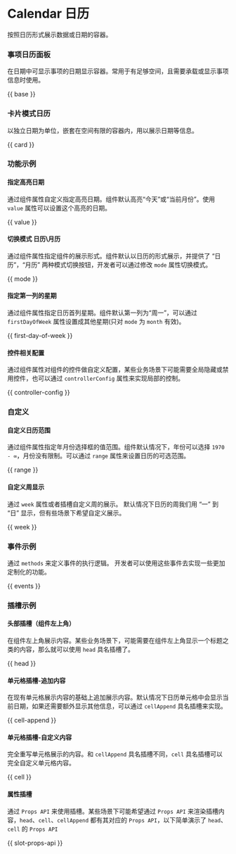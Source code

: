 # Calendar 日历

按照日历形式展示数据或日期的容器。

### 事项日历面板

在日期中可显示事项的日期显示容器。常用于有足够空间，且需要承载或显示事项信息时使用。

{{ base }}

### 卡片模式日历

以独立日期为单位，嵌套在空间有限的容器内，用以展示日期等信息。

{{ card }}

### 功能示例

#### 指定高亮日期

通过组件属性自定义指定高亮日期。组件默认高亮“今天”或“当前月份”。使用 `value` 属性可以设置这个高亮的日期。

{{ value }}

#### 切换模式 日历\月历

通过组件属性指定组件的展示形式。组件默认以日历的形式展示，并提供了 “日历”，“月历” 两种模式切换按钮，开发者可以通过修改 `mode` 属性切换模式。

{{ mode }}

#### 指定第一列的星期

通过组件属性指定日历首列星期。组件默认第一列为“周一”，可以通过 `firstDayOfWeek` 属性设置成其他星期(只对 `mode` 为 `month` 有效)。

{{ first-day-of-week }}

#### 控件相关配置

通过组件属性对组件的控件做自定义配置，某些业务场景下可能需要全局隐藏或禁用控件，也可以通过 `controllerConfig` 属性来实现局部的控制。

{{ controller-config }}

### 自定义

#### 自定义日历范围

通过组件属性指定年月份选择框的值范围。组件默认情况下，年份可以选择 `1970 - ∞`，月份没有限制。可以通过 `range` 属性来设置日历的可选范围。

{{ range }}

#### 自定义周显示

通过 `week` 属性或者插槽自定义周的展示。 默认情况下日历的周我们用 “一” 到 “日” 显示，但有些场景下希望自定义展示。

{{ week }}
### 事件示例

通过 `methods` 来定义事件的执行逻辑。 开发者可以使用这些事件去实现一些更加定制化的功能。

{{ events }}

### 插槽示例

#### 头部插槽（组件左上角）

在组件左上角展示内容。某些业务场景下，可能需要在组件左上角显示一个标题之类的内容，那么就可以使用 `head` 具名插槽了。

{{ head }}

#### 单元格插槽-追加内容

在现有单元格展示内容的基础上追加展示内容。默认情况下日历单元格中会显示当前日期，如果还需要额外显示其他信息，可以通过 `cellAppend` 具名插槽来实现。

{{ cell-append }}

#### 单元格插槽-自定义内容

完全重写单元格展示的内容。和 `cellAppend` 具名插槽不同，`cell` 具名插槽可以完全自定义单元格内容。

{{ cell }}

#### 属性插槽

通过 `Props API` 来使用插槽。某些场景下可能希望通过 `Props API` 来渲染插槽内容，`head`、`cell`、`cellAppend` 都有其对应的 `Props API`，以下简单演示了 `head`、`cell` 的 `Props API`

{{ slot-props-api }}
